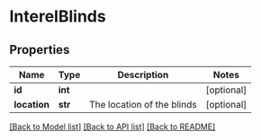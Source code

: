# InterelBlinds

## Properties
Name | Type | Description | Notes
------------ | ------------- | ------------- | -------------
**id** | **int** |  | [optional] 
**location** | **str** | The location of the blinds | [optional] 

[[Back to Model list]](../README.md#documentation-for-models) [[Back to API list]](../README.md#documentation-for-api-endpoints) [[Back to README]](../README.md)

